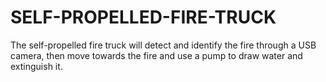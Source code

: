 # SELF-PROPELLED-FIRE-TRUCK
The self-propelled fire truck will detect and identify the fire through a USB camera, then move towards the fire and use a pump to draw water and extinguish it.
